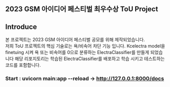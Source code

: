 ## 2023 GSM 아이디어 페스티벌 최우수상 ToU Project

## Introduce
본 프로젝트는 2023 GSM 아이디어 페스티벌 공모를 위해 제작되었습니다.\
저희 ToU 프로젝트의 핵심 기술로는 욕/비속어 차단 기능 입니다. Kcelectra model을 finetuing 시켜 욕 또는 비속어를 0으로 분류하는 ElectraClassifier를 만들게 되었습니다 해당 리포지토리는 학습된 ElectraClassifier를 배포하고 학습 시키고 테스트하는 코드를 포함합니다.




###  Start : uvicorn main:app --reload -> http://127.0.0.1:8000/docs

